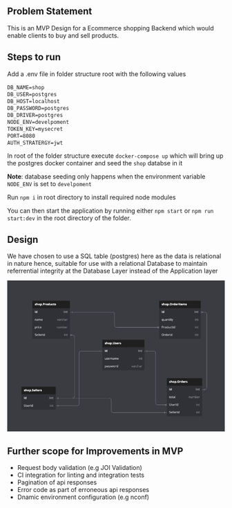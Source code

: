 ## Problem Statement
This is an MVP Design for a Ecommerce shopping Backend which would enable clients to buy and sell products.

## Steps to run
Add a .env file in folder structure root with the following values
```
DB_NAME=shop
DB_USER=postgres
DB_HOST=localhost
DB_PASSWORD=postgres
DB_DRIVER=postgres
NODE_ENV=develpoment
TOKEN_KEY=mysecret
PORT=8080
AUTH_STRATERGY=jwt
 ```
In root of the folder structure execute ` docker-compose up `
which will bring up the postgres docker container and seed the `shop` databse in it 

**Note**: database seeding only happens when the environment variable `NODE_ENV` is set to `develpoment`

Run `npm i` in root directory to install required node modules

You can then start the application by running either `npm start` or `npm run start:dev` in the root directory of the folder.

## Design
We have chosen to use a SQL table (postgres) here as the data is relational in nature hence, suitable for use with a relational Database to maintain referrential integrity at the Database Layer instead of the Application layer

![Alt text](meta/ERD.png?raw=true "ERD")


## Further scope for Improvements in MVP
- Request body validation (e.g JOI Validation)
- CI integration for linting and integration tests
- Pagination of api responses
- Error code as part of erroneous api responses
- Dnamic environment configuration (e.g nconf)
